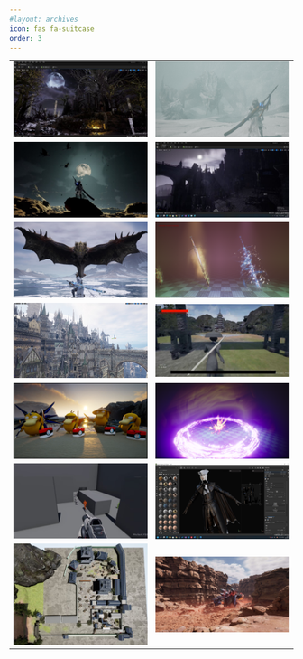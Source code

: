 ```yaml
---
#layout: archives
icon: fas fa-suitcase
order: 3
---
```


|  |  |
|--|--|
|![](../assets/portfolio/11.jpg)|![](../assets/portfolio/22.jpg)|
|![](../assets/portfolio/33.jpg)|![](../assets/portfolio/44.jpg)|
|![](../assets/portfolio/55.jpg)|![](../assets/portfolio/66.png)|
|![](../assets/portfolio/77.png)|![](../assets/portfolio/88.jpg)|
|![](../assets/portfolio/99.png)|![](../assets/portfolio/1010.png)|
|![](../assets/portfolio/1111.jpg)|![](../assets/portfolio/1212.jpg)|
|![](../assets/portfolio/1313.jpg)|![](../assets/portfolio/1414.jpg)|